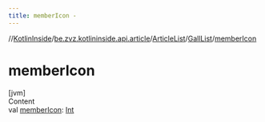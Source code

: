 ```yaml
---
title: memberIcon -
---
```

//[KotlinInside](../../../index.md)/[be.zvz.kotlininside.api.article](../../index.md)/[ArticleList](../index.md)/[GallList](index.md)/[memberIcon](member-icon.md)



# memberIcon  
[jvm]  
Content  
val [memberIcon](member-icon.md): [Int](https://kotlinlang.org/api/latest/jvm/stdlib/kotlin/-int/index.html)  



